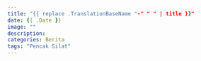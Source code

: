 ```yaml
---
title: "{{ replace .TranslationBaseName "-" " " | title }}"
date: {{ .Date }}
image: ""
description: 
categories: Berita
tags: "Pencak Silat"
---
```


